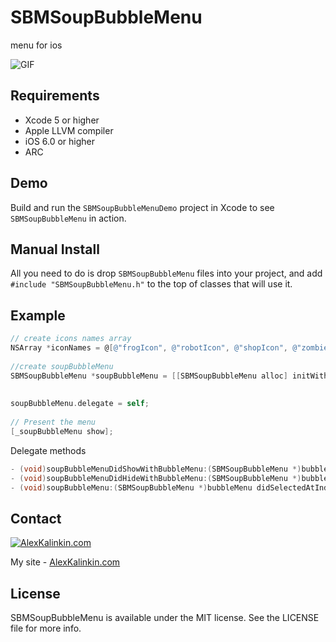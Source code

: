 SBMSoupBubbleMenu
=================

menu for ios

![GIF](https://github.com/ober01/SBMSoupBubbleMenu/blob/master/ScreenShot/SoupBubbleWithoutIcons.gif)


## Requirements
* Xcode 5 or higher
* Apple LLVM compiler
* iOS 6.0 or higher
* ARC

## Demo

Build and run the `SBMSoupBubbleMenuDemo` project in Xcode to see `SBMSoupBubbleMenu` in action. 

## Manual Install

All you need to do is drop `SBMSoupBubbleMenu` files into your project, and add `#include "SBMSoupBubbleMenu.h"` to the top of classes that will use it.

## Example
``` objective-c
// create icons names array
NSArray *iconNames = @[@"frogIcon", @"robotIcon", @"shopIcon", @"zombieIcon"];
    
//create soupBubbleMenu
SBMSoupBubbleMenu *soupBubbleMenu = [[SBMSoupBubbleMenu alloc] initWithIconNames:iconNames 
                                                                            step:90 
                                                                          inView:self.view];
soupBubbleMenu.delegate = self;
    
// Present the menu
[_soupBubbleMenu show];
```

Delegate methods
``` objective-c
- (void)soupBubbleMenuDidShowWithBubbleMenu:(SBMSoupBubbleMenu *)bubbleMenu;
- (void)soupBubbleMenuDidHideWithBubbleMenu:(SBMSoupBubbleMenu *)bubbleMenu;
- (void)soupBubbleMenu:(SBMSoupBubbleMenu *)bubbleMenu didSelectedAtIndex:(NSInteger)buttonIndex;
```

## Contact

[![AlexKalinkin.com](https://github.com/ober01/SBMSoupBubbleMenu/blob/master/ScreenShot/logoA.png)](http://www.alexkalinkin.com)

My site - [AlexKalinkin.com](http://www.alexkalinkin.com)

## License

SBMSoupBubbleMenu is available under the MIT license. See the LICENSE file for more info.
